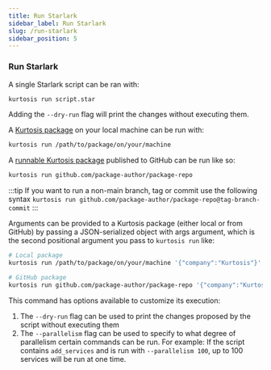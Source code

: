 ```yaml
---
title: Run Starlark
sidebar_label: Run Starlark
slug: /run-starlark
sidebar_position: 5
---
```


### Run Starlark
A single Starlark script can be ran with:

```bash
kurtosis run script.star
```

Adding the `--dry-run` flag will print the changes without executing them.

A [Kurtosis package](../packages.md) on your local machine can be run with:

```bash
kurtosis run /path/to/package/on/your/machine
```

A [runnable Kurtosis package](../packages.md) published to GitHub can be run like so:

```bash
kurtosis run github.com/package-author/package-repo
```

:::tip
If you want to run a non-main branch, tag or commit use the following syntax
`kurtosis run github.com/package-author/package-repo@tag-branch-commit`
:::

Arguments can be provided to a Kurtosis package (either local or from GitHub) by passing a JSON-serialized object with args argument, which is the second positional argument you pass to `kurtosis run` like:

```bash
# Local package
kurtosis run /path/to/package/on/your/machine '{"company":"Kurtosis"}'

# GitHub package
kurtosis run github.com/package-author/package-repo '{"company":"Kurtosis"}'
```

This command has options available to customize its execution:

1. The `--dry-run` flag can be used to print the changes proposed by the script without executing them
1. The `--parallelism` flag can be used to specify to what degree of parallelism certain commands can be run. For example: If the script contains `add_services` and is run with `--parallelism 100`, up to 100 services will be run at one time.